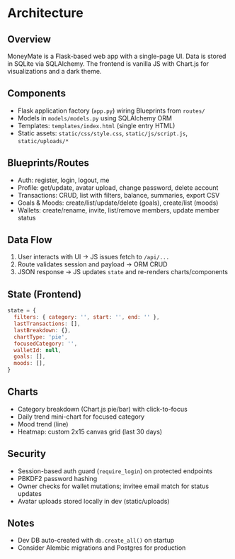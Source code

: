 # Architecture

## Overview
MoneyMate is a Flask-based web app with a single-page UI. Data is stored in SQLite via SQLAlchemy. The frontend is vanilla JS with Chart.js for visualizations and a dark theme.

## Components
- Flask application factory (`app.py`) wiring Blueprints from `routes/`
- Models in `models/models.py` using SQLAlchemy ORM
- Templates: `templates/index.html` (single entry HTML)
- Static assets: `static/css/style.css`, `static/js/script.js`, `static/uploads/*`

## Blueprints/Routes
- Auth: register, login, logout, me
- Profile: get/update, avatar upload, change password, delete account
- Transactions: CRUD, list with filters, balance, summaries, export CSV
- Goals & Moods: create/list/update/delete (goals), create/list (moods)
- Wallets: create/rename, invite, list/remove members, update member status

## Data Flow
1. User interacts with UI → JS issues fetch to `/api/...`
2. Route validates session and payload → ORM CRUD
3. JSON response → JS updates `state` and re-renders charts/components

## State (Frontend)
```js
state = {
  filters: { category: '', start: '', end: '' },
  lastTransactions: [],
  lastBreakdown: {},
  chartType: 'pie',
  focusedCategory: '',
  walletId: null,
  goals: [],
  moods: [],
}
```

## Charts
- Category breakdown (Chart.js pie/bar) with click-to-focus
- Daily trend mini-chart for focused category
- Mood trend (line)
- Heatmap: custom 2x15 canvas grid (last 30 days)

## Security
- Session-based auth guard (`require_login`) on protected endpoints
- PBKDF2 password hashing
- Owner checks for wallet mutations; invitee email match for status updates
- Avatar uploads stored locally in dev (static/uploads)

## Notes
- Dev DB auto-created with `db.create_all()` on startup
- Consider Alembic migrations and Postgres for production
